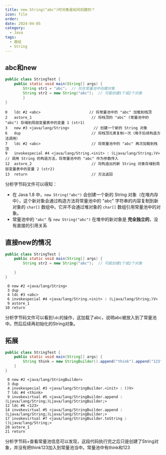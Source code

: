 ```yaml
---
title: new String("abc")时对象是如何创建的？
icon: file
order: 
date: 2024-04-05
category:
  - Java
tags:
  - 面经
  - String
---
```

## abc和new

```java
public class StringTest {  
    public static void main(String[] args) {  
        String str1 = "abc";  // 仅在常量池中创建对象  
        String str2 = new String("abc");  // 可能创建1个或2个对象  
        }  
}
```
```
0   ldc #2 <abc>                      // 将常量池中的 "abc" 加载到栈顶
2   astore_1                           // 将栈顶的 "abc" (常量池中的 "abc") 存储到局部变量表中的变量 1 (str1)
3   new #3 <java/lang/String>           // 创建一个新的 String 对象
6   dup                                // 将栈顶元素复制一次（用于后续构造方法调用）
7   ldc #2 <abc>                       // 将常量池中的 "abc" 再次加载到栈顶
9   invokespecial #4 <java/lang/String.<init> : (Ljava/lang/String;)V>  // 调用 String 的构造方法，将常量池中的 "abc" 作为参数传入
12  astore_2                           // 将构造出的新 String 对象存储到局部变量表中的变量 2 (str2)
13  return                             // 方法返回
```

分析字节码文件可以得知：
- 在 Java 1.8 中，`new String("abc")` 会创建一个新的 String 对象（在堆内存中），这个新对象会通过构造方法将常量池中的 "abc" 字符串的内容复制到新对象的 `char[]` 数组中。它并不会通过堆对象的 `char[]` 数组引用常量池中的对象。
- 常量池中的 `"abc"` 与 `new String("abc")` 在堆中的新对象是 **完全独立的**，没有直接的引用关系


## 直接new的情况
```java
public class StringTest {  
    public static void main(String[] args) {  
        String str2 = new String("abc");  // 可能创建1个或2个对象  
  
    }  
}
```

```
 0 new #2 <java/lang/String>
 3 dup
 4 ldc #3 <abc>
 6 invokespecial #4 <java/lang/String.<init> : (Ljava/lang/String;)V>
 9 astore_1
10 return

```

分析字节码文件可以看到`ldc`的操作，这加载了abc，说明abc被放入到了常量池中。然后后续再初始化的String对象。

## 拓展
```java  
public class StringTest {  
    public static void main(String[] args) {  
        String think = new StringBuilder().append("think").append("123").toString();  
    }  
}
```

```
 0 new #2 <java/lang/StringBuilder>
 3 dup
 4 invokespecial #3 <java/lang/StringBuilder.<init> : ()V>
 7 ldc #4 <think>
 9 invokevirtual #5 <java/lang/StringBuilder.append : (Ljava/lang/String;)Ljava/lang/StringBuilder;>
12 ldc #6 <123>
14 invokevirtual #5 <java/lang/StringBuilder.append : (Ljava/lang/String;)Ljava/lang/StringBuilder;>
17 invokevirtual #7 <java/lang/StringBuilder.toString : ()Ljava/lang/String;>
20 astore_1
21 return
```
分析字节码+查看常量池信息可以发现，这段代码执行完之后只是创建了String对象，并没有把think123加入到常量池当中。常量池中有think和123